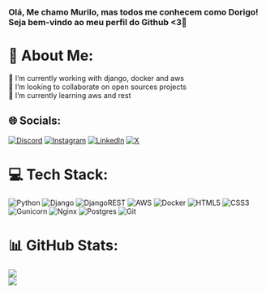 ### Olá, Me chamo Murilo, mas todos me conhecem como Dorigo! Seja bem-vindo ao meu perfil do Github <3👋

# 💫 About Me:
🔭 I’m currently working with django, docker and aws <br>👯 I’m looking to collaborate on open sources projects<br>🌱 I’m currently learning aws and rest


## 🌐 Socials:
[![Discord](https://img.shields.io/badge/Discord-%237289DA.svg?logo=discord&logoColor=white)](https://discord.gg/https://discord.gg/KXtpvwVF) [![Instagram](https://img.shields.io/badge/Instagram-%23E4405F.svg?logo=Instagram&logoColor=white)](https://instagram.com/dorigo.dev) [![LinkedIn](https://img.shields.io/badge/LinkedIn-%230077B5.svg?logo=linkedin&logoColor=white)](https://linkedin.com/in/murilodorigo) [![X](https://img.shields.io/badge/X-black.svg?logo=X&logoColor=white)](https://x.com/dorigodev) 

# 💻 Tech Stack:
![Python](https://img.shields.io/badge/python-3670A0?style=for-the-badge&logo=python&logoColor=ffdd54) ![Django](https://img.shields.io/badge/django-%23092E20.svg?style=for-the-badge&logo=django&logoColor=white) ![DjangoREST](https://img.shields.io/badge/DJANGO-REST-ff1709?style=for-the-badge&logo=django&logoColor=white&color=ff1709&labelColor=gray) ![AWS](https://img.shields.io/badge/AWS-%23FF9900.svg?style=for-the-badge&logo=amazon-aws&logoColor=white) ![Docker](https://img.shields.io/badge/docker-%230db7ed.svg?style=for-the-badge&logo=docker&logoColor=white) ![HTML5](https://img.shields.io/badge/html5-%23E34F26.svg?style=for-the-badge&logo=html5&logoColor=white) ![CSS3](https://img.shields.io/badge/css3-%231572B6.svg?style=for-the-badge&logo=css3&logoColor=white) ![Gunicorn](https://img.shields.io/badge/gunicorn-%298729.svg?style=for-the-badge&logo=gunicorn&logoColor=white) ![Nginx](https://img.shields.io/badge/nginx-%23009639.svg?style=for-the-badge&logo=nginx&logoColor=white) ![Postgres](https://img.shields.io/badge/postgres-%23316192.svg?style=for-the-badge&logo=postgresql&logoColor=white) ![Git](https://img.shields.io/badge/git-%23F05033.svg?style=for-the-badge&logo=git&logoColor=white)
# 📊 GitHub Stats:
![](https://github-readme-streak-stats.herokuapp.com/?user=dorigodev&theme=dark&hide_border=false)<br/>
![](https://github-readme-stats.vercel.app/api/top-langs/?username=dorigodev&theme=dark&hide_border=false&include_all_commits=false&count_private=false&layout=compact)

<!-- Proudly created with GPRM ( https://gprm.itsvg.in ) -->
  
